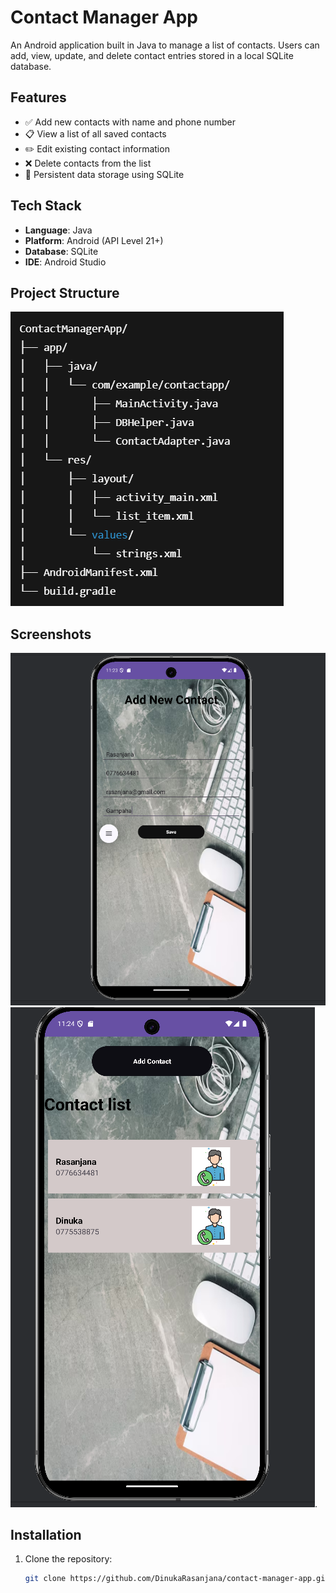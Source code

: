 # Contact Manager App

An Android application built in Java to manage a list of contacts. Users can add, view, update, and delete contact entries stored in a local SQLite database.

## Features

- ✅ Add new contacts with name and phone number
- 📋 View a list of all saved contacts
- ✏️ Edit existing contact information
- ❌ Delete contacts from the list
- 🧠 Persistent data storage using SQLite

## Tech Stack

- **Language**: Java
- **Platform**: Android (API Level 21+)
- **Database**: SQLite
- **IDE**: Android Studio

## Project Structure

![Alt Text](https://github.com/DinukaRasanjana/My-Contact-App/blob/33699e08071d0318b777b051f2f01c224985d533/Screenshot%202025-06-03%20111121.png)

## Screenshots
![Alt Text](https://github.com/DinukaRasanjana/My-Contact-App/blob/48d650e375d446d331fee1d3e086a996ee52ede3/1.png)
![Alt Text](https://github.com/DinukaRasanjana/My-Contact-App/blob/3a85cd0357950216be5f3bbe50c822e64cd4a77a/2.png).


## Installation

1. Clone the repository:

   ```bash
   git clone https://github.com/DinukaRasanjana/contact-manager-app.git


